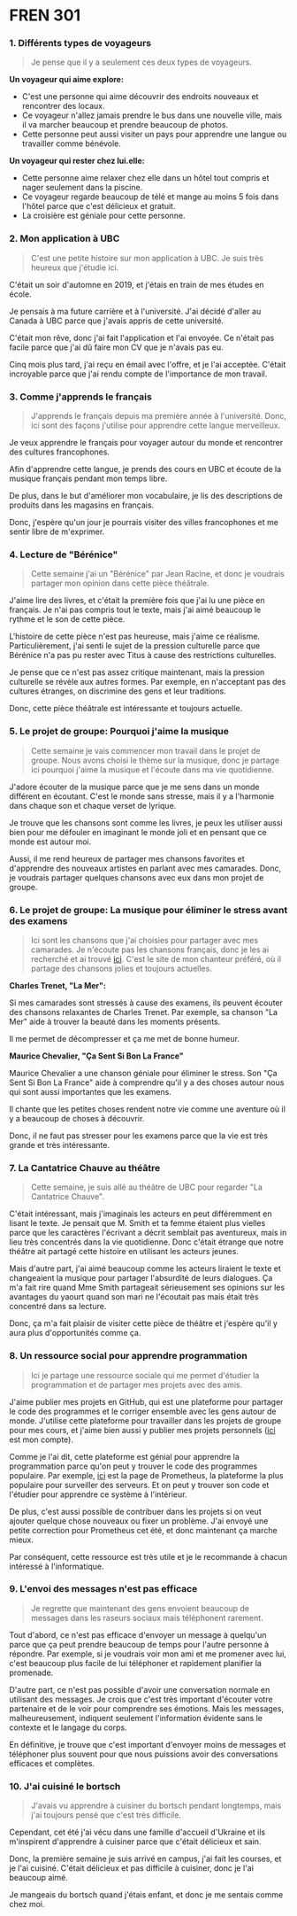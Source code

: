 # FREN 301

### 1. Différents types de voyageurs

> Je pense que il y a seulement ces deux types de voyageurs.

**Un voyageur qui aime explore:**

- C'est une personne qui aime découvrir des endroits nouveaux et rencontrer des locaux.
- Ce voyageur n'allez jamais prendre le bus dans une nouvelle ville, mais il va marcher beaucoup et prendre beaucoup de photos.
- Cette personne peut aussi visiter un pays pour apprendre une langue ou travailler comme bénévole.

**Un voyageur qui rester chez lui.elle:**

- Cette personne aime relaxer chez elle dans un hôtel tout compris et nager seulement dans la piscine.
- Ce voyageur regarde beaucoup de télé et mange au moins 5 fois dans l'hôtel parce que c'est délicieux et gratuit.
- La croisière est géniale pour cette personne.

### 2. Mon application à UBC

> C'est une petite histoire sur mon application à UBC. Je suis très heureux que j'étudie ici.

C'était un soir d'automne en 2019, et j'étais en train de mes études en école.

Je pensais à ma future carrière et à l'université. J'ai décidé d'aller au Canada à UBC parce que j'avais appris de cette université.

C'était mon rêve, donc j'ai fait l'application et l'ai envoyée. Ce n'était pas facile parce que j'ai dû faire mon CV que je n'avais pas eu.

Cinq mois plus tard, j'ai reçu en émail avec l'offre, et je l'ai acceptée. C'était incroyable parce que j'ai rendu compte de l'importance de mon travail.

### 3. Comme j'apprends le français

> J'apprends le français depuis ma première année à l'université. Donc, ici sont des façons j'utilise pour apprendre cette langue merveilleux.

Je veux apprendre le français pour voyager autour du monde et rencontrer des cultures francophones.

Afin d'apprendre cette langue, je prends des cours en UBC et écoute de la musique français pendant mon temps libre.

De plus, dans le but d'améliorer mon vocabulaire, je lis des descriptions de produits dans les magasins en français.

Donc, j'espère qu'un jour je pourrais visiter des villes francophones et me sentir libre de m'exprimer.

### 4. Lecture de "Bérénice"

> Cette semaine j'ai un "Bérénice" par Jean Racine, et donc je voudrais partager mon opinion dans cette pièce théâtrale.

J'aime lire des livres, et c'était la première fois que j'ai lu une pièce en français. Je n'ai pas compris tout le texte, mais j'ai aimé beaucoup le rythme et le son de cette pièce.

L'histoire de cette pièce n'est pas heureuse, mais j'aime ce réalisme. Particulièrement, j'ai senti le sujet de la pression culturelle parce que Bérénice n'a pas pu rester avec Titus à cause des restrictions culturelles.

Je pense que ce n'est pas assez critique maintenant, mais la pression culturelle se révèle aux autres formes. Par exemple, en n'acceptant pas des cultures étranges, on discrimine des gens et leur traditions.

Donc, cette pièce théâtrale est intéressante et toujours actuelle.

### 5. Le projet de groupe: Pourquoi j'aime la musique

> Cette semaine je vais commencer mon travail dans le projet de groupe. Nous avons choisi le thème sur la musique, donc je partage ici pourquoi j'aime la musique et l'écoute dans ma vie quotidienne.

J'adore écouter de la musique parce que je me sens dans un monde différent en écoutant. C'est le monde sans stresse, mais il y a l'harmonie dans chaque son et chaque verset de lyrique.

Je trouve que les chansons sont comme les livres, je peux les utiliser aussi bien pour me défouler en imaginant le monde joli et en pensant que ce monde est autour moi.

Aussi, il me rend heureux de partager mes chansons favorites et d'apprendre des nouveaux artistes en parlant avec mes camarades. Donc, je voudrais partager quelques chansons avec eux dans mon projet de groupe.

### 6. Le projet de groupe: La musique pour éliminer le stress avant des examens

> Ici sont les chansons que j'ai choisies pour partager avec mes camarades. Je n'écoute pas les chansons français, donc je les ai recherché et ai trouvé [ici](https://aerostatbg.ru/release/897#composition-3). C'est le site de mon chanteur préféré, où il partage des chansons jolies et toujours actuelles.

**Charles Trenet, "La Mer":**

Si mes camarades sont stressés à cause des examens, ils peuvent écouter des chansons relaxantes de Charles Trenet. Par exemple, sa chanson "La Mer" aide à trouver la beauté dans les moments présents.

Il me permet de décompresser et ça me met de bonne humeur.

**Maurice Chevalier, "Ça Sent Si Bon La France"**

Maurice Chevalier a une chanson géniale pour éliminer le stress. Son "Ça Sent Si Bon La France" aide à comprendre qu'il y a des choses autour nous qui sont aussi importantes que les examens.

Il chante que les petites choses rendent notre vie comme une aventure où il y a beaucoup de choses à découvrir.

Donc, il ne faut pas stresser pour les examens parce que la vie est très grande et très intéressante.

### 7. La Cantatrice Chauve au théâtre

> Cette semaine, je suis allé au théâtre de UBC pour regarder "La Cantatrice Chauve".

C'était intéressant, mais j'imaginais les acteurs en peut différemment en lisant le texte. Je pensait que M. Smith et ta femme étaient plus vielles parce que les caractères l'écrivant a décrit semblait pas aventureux, mais in lieu très concentrés dans la vie quotidienne. Donc c'était étrange que notre théâtre ait partagé cette histoire en utilisant les acteurs jeunes.

Mais d'autre part, j'ai aimé beaucoup comme les acteurs liraient le texte et changeaient la musique pour partager l'absurdité de leurs dialogues. Ça m'a fait rire quand Mme Smith partageait sérieusement ses opinions sur les avantages du yaourt quand son mari ne l'écoutait pas mais était très concentré dans sa lecture.

Donc, ça m'a fait plaisir de visiter cette pièce de théâtre et j'espère qu'il y aura plus d'opportunités comme ça.

### 8. Un ressource social pour apprendre programmation

> Ici je partage une ressource sociale qui me permet d'étudier la programmation et de partager mes projets avec des amis.

J'aime publier mes projets en GitHub, qui est une plateforme pour partager le code des programmes et le corriger ensemble avec les gens autour de monde. J'utilise cette plateforme pour travailler dans les projets de groupe pour mes cours, et j'aime bien aussi y publier mes projets personnels ([ici](https://github.com/Ihor16) est mon compte).

Comme je l'ai dit, cette plateforme est génial pour apprendre la programmation parce qu'on peut y trouver le code des programmes populaire. Par exemple, [ici](https://github.com/prometheus/prometheus) est la page de Prometheus, la plateforme la plus populaire pour surveiller des serveurs. Et on peut y trouver son code et l'étudier pour apprendre ce système à l'intérieur.

De plus, c'est aussi possible de contribuer dans les projets si on veut ajouter quelque chose nouveaux ou fixer un problème. J'ai envoyé une petite correction pour Prometheus cet été, et donc maintenant ça marche mieux.

Par conséquent, cette ressource est très utile et je le recommande à chacun intéressé à l'informatique.

### 9. L'envoi des messages n'est pas efficace

> Je regrette que maintenant des gens envoient beaucoup de messages dans les raseurs sociaux mais téléphonent rarement.

Tout d'abord, ce n'est pas efficace d'envoyer un message à quelqu'un parce que ça peut prendre beaucoup de temps pour l'autre personne à répondre. Par exemple, si je voudrais voir mon ami et me promener avec lui, c'est beaucoup plus facile de lui téléphoner et rapidement planifier la promenade.

D'autre part, ce n'est pas possible d'avoir une conversation normale en utilisant des messages. Je crois que c'est très important d'écouter votre partenaire et de le voir pour comprendre ses émotions. Mais les messages, malheureusement, indiquent seulement l'information évidente sans le contexte et le langage du corps.

En définitive, je trouve que c'est important d'envoyer moins de messages et téléphoner plus souvent pour que nous puissions avoir des conversations efficaces et complètes.

### 10. J'ai cuisiné le bortsch

> J'avais vu apprendre à cuisiner du bortsch pendant longtemps, mais j'ai toujours pensé que c'est très difficile.

Cependant, cet été j'ai vécu dans une famille d'accueil d'Ukraine et ils m'inspirent d'apprendre à cuisiner parce que c'était délicieux et sain.

Donc, la première semaine je suis arrivé en campus, j'ai fait les courses, et je l'ai cuisiné. C'était délicieux et pas difficile à cuisiner, donc je l'ai beaucoup aimé.

Je mangeais du bortsch quand j'étais enfant, et donc je me sentais comme chez moi.
